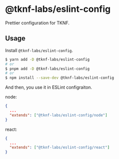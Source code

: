 # @tknf-labs/eslint-config

Prettier configuration for TKNF.

## Usage

Install `@tknf-labs/eslint-config`.

```bash
$ yarn add -D @tknf-labs/eslint-config
# or
$ pnpm add -D @tknf-labs/eslint-config
# or
$ npm install --save-dev @tknf-labs/eslint-config
```

And then, you use it in ESLint configraiton.

node:
```json
{
  ...
  "extends": ["@tknf-labs/eslint-config/node"]
}
```

react:
```json
{
  ...
  "extends": ["@tknf-labs/eslint-config/react"]
}
```
